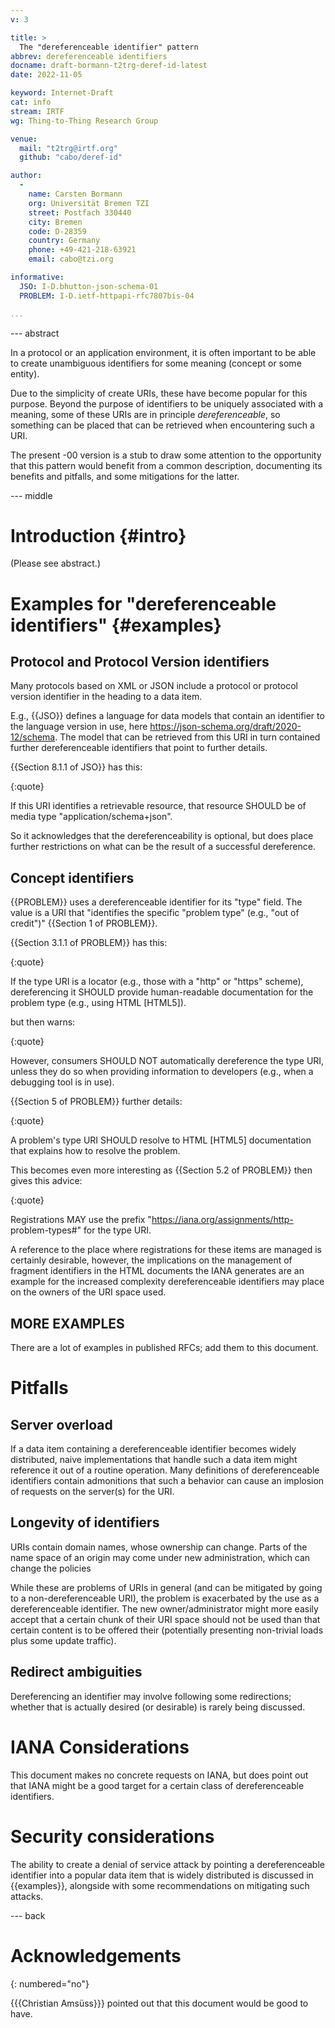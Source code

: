 ```yaml
---
v: 3

title: >
  The "dereferenceable identifier" pattern
abbrev: dereferenceable identifiers
docname: draft-bormann-t2trg-deref-id-latest
date: 2022-11-05

keyword: Internet-Draft
cat: info
stream: IRTF
wg: Thing-to-Thing Research Group

venue:
  mail: "t2trg@irtf.org"
  github: "cabo/deref-id"

author:
  -
    name: Carsten Bormann
    org: Universität Bremen TZI
    street: Postfach 330440
    city: Bremen
    code: D-28359
    country: Germany
    phone: +49-421-218-63921
    email: cabo@tzi.org

informative:
  JSO: I-D.bhutton-json-schema-01
  PROBLEM: I-D.ietf-httpapi-rfc7807bis-04

...
```


--- abstract

In a protocol or an application environment, it is often important to
be able to create unambiguous identifiers for some meaning (concept or
some entity).

Due to the simplicity of create URIs, these have become popular for
this purpose.
Beyond the purpose of identifiers to be uniquely associated with a
meaning, some of these URIs are in principle *dereferenceable*, so
something can be placed that can be retrieved when encountering such a
URI.

The present -00 version is a stub to draw some attention to the
opportunity that this pattern would benefit from a common description,
documenting its benefits and pitfalls, and some mitigations for the
latter.

--- middle

Introduction        {#intro}
============

(Please see abstract.)

Examples for "dereferenceable identifiers" {#examples}
======================

Protocol and Protocol Version identifiers
-----------------------------------------

Many protocols based on XML or JSON include a protocol or protocol
version identifier in the heading to a data item.

E.g., {{JSO}} defines a language for data models that contain an
identifier to the language version in use, here
https://json-schema.org/draft/2020-12/schema.
The model that can be retrieved from this URI in turn contained
further dereferenceable identifiers that point to further details.

{{Section 8.1.1 of JSO}} has this:

{:quote}
>
   If this URI identifies a retrievable resource, that resource SHOULD
   be of media type "application/schema+json".

So it acknowledges that the dereferenceability is optional, but does
place further restrictions on what can be the result of a successful
dereference.

Concept identifiers
-------------------

{{PROBLEM}} uses a dereferenceable identifier for its "type" field.
The value is a URI that "identifies the specific "problem type" (e.g.,
"out of credit")" {{Section 1 of PROBLEM}}.

{{Section 3.1.1 of PROBLEM}} has this:

{:quote}
>
   If the type URI is a locator (e.g., those with a "http" or "https"
   scheme), dereferencing it SHOULD provide human-readable documentation
   for the problem type (e.g., using HTML [HTML5]).

but then warns:

{:quote}
>
However, consumers
   SHOULD NOT automatically dereference the type URI, unless they do so
   when providing information to developers (e.g., when a debugging tool
   is in use).

{{Section 5 of PROBLEM}} further details:

{:quote}
>
   A problem's type URI SHOULD resolve to HTML [HTML5] documentation
   that explains how to resolve the problem.

This becomes even more interesting as {{Section 5.2 of PROBLEM}} then
gives this advice:

{:quote}
>
   Registrations MAY use the prefix "https://iana.org/assignments/http-
   problem-types#" for the type URI.

A reference to the place where registrations for these items are
managed is certainly desirable, however, the implications on the
management of fragment identifiers in the HTML documents the IANA
generates are an example for the increased complexity dereferenceable
identifiers may place on the owners of the URI space used.

MORE EXAMPLES
-------------

There are a lot of examples in published RFCs; add them to this document.

Pitfalls
========

Server overload
---------------

If a data item containing a dereferenceable identifier becomes widely
distributed, naive implementations that handle such a data item might
reference it out of a routine operation.
Many definitions of dereferenceable identifiers contain admonitions
that such a behavior can cause an implosion of requests on the
server(s) for the URI.

Longevity of identifiers
------------------------

URIs contain domain names, whose ownership can change.
Parts of the name space of an origin may come under new
administration, which can change the policies

While these are problems of URIs in general (and can be mitigated by
going to a non-dereferenceable URI), the problem is exacerbated by the
use as a dereferenceable identifier.  The new owner/administrator
might more easily accept that a certain chunk of their URI space
should not be used than that certain content is to be offered their
(potentially presenting non-trivial loads plus some update traffic).

Redirect ambiguities
--------------------

Dereferencing an identifier may involve following some redirections;
whether that is actually desired (or desirable) is rarely being
discussed.

IANA Considerations
==================

This document makes no concrete requests on IANA, but does point out
that IANA might be a good target for a certain class of
dereferenceable identifiers.

Security considerations
=======================

The ability to create a denial of service attack by pointing a
dereferenceable identifier into a popular data item that is widely
distributed is discussed in {{examples}}, alongside with some
recommendations on mitigating such attacks.

--- back

Acknowledgements
================
{: numbered="no"}

{{{Christian Amsüss}}} pointed out that this document would be good to have.

<!--  LocalWords:  dereference dereferenceability dereferenceable
 -->
